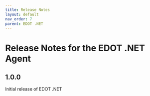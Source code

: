 ```yaml
---
title: Release Notes
layout: default
nav_order: 7
parent: EDOT .NET
---
```


# Release Notes for the EDOT .NET Agent

## 1.0.0

Initial release of EDOT .NET